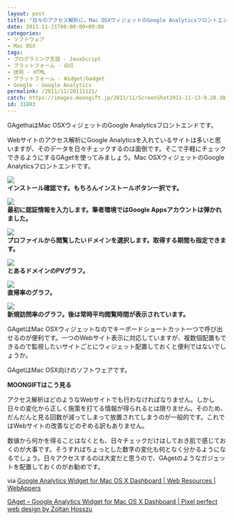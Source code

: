 ```yaml
---
layout: post
title: "日々のアクセス解析に。Mac OSXウィジェットのGoogle Analyticsフロントエンド「GAget」"
date: 2011-11-21T06:00:00+09:00
categories:
- ソフトウェア
- Mac OSX
tags: 
- プログラミング言語 - JavaScript
- プラットフォーム - GUI
- 技術 - HTML
- プラットフォーム - Widget/Gadget
- Google - Google Analytics
permalink: /2011/11/20111121/
catch: https://images.moongift.jp/2011/11/ScreenShot2011-11-13-9.28.30_thumb.png
id: 31883
---
```

GAgethaはMac OSXウィジェットのGoogle Analyticsフロントエンドです。

  

Webサイトのアクセス解析にGoogle Analyticsを入れているサイトは多いと思いますが、そのデータを日々チェックするのは面倒です。そこで手軽にチェックできるようにするGAgetを使ってみましょう。Mac OSXウィジェットのGoogle Analyticsフロントエンドです。

  

[![](https://images.moongift.jp/2011/11/ScreenShot2011-11-13-9.27.24_thumb.png)](https://images.moongift.jp/2011/11/8f97364b1137b2acb3482a0363023548.png)  
**インストール確認です。もちろんインストールボタン一択です。**

  

[![](https://images.moongift.jp/2011/11/ScreenShot2011-11-13-9.27.32_thumb.png)](https://images.moongift.jp/2011/11/804a4f51811a85823fb5cdb2c32d63ff.png)  
**最初に認証情報を入力します。筆者環境ではGoogle Appsアカウントは弾かれました。**

  

[![](https://images.moongift.jp/2011/11/ScreenShot2011-11-13-9.28.06_thumb.png)](https://images.moongift.jp/2011/11/010aa4c63af082924d71d3657efe0f5e.png)  
**プロファイルから閲覧したいドメインを選択します。取得する期間も指定できます。**

  

[![](https://images.moongift.jp/2011/11/ScreenShot2011-11-13-9.28.30_thumb.png)](https://images.moongift.jp/2011/11/8ba3fa1cac93500249748db6d4231088.png)  
**とあるドメインのPVグラフ。**

  

[![](https://images.moongift.jp/2011/11/ScreenShot2011-11-13-9.28.38_thumb.png)](https://images.moongift.jp/2011/11/7c06a212f8ab6784736c3d640c431f05.png)  
**直帰率のグラフ。**

  

[![](https://images.moongift.jp/2011/11/ScreenShot2011-11-13-9.28.42_thumb.png)](https://images.moongift.jp/2011/11/90d44e5fd544c7bd86e102dffe82efd2.png)  
**新規訪問率のグラフ。後は常時平均閲覧時間が表示されています。**

  

GAgetはMac OSXウィジェットなのでキーボードショートカット一つで呼び出せるのが便利です。一つのWebサイト表示に対応していますが、複数個配置もできるので監視したいサイトごとにウィジェット配置しておくと便利ではないでしょうか。

  
<!--more-->  

GAgetはMac OSX向けのソフトウェアです。

  
  
  

**MOONGIFTはこう見る**

  

アクセス解析はどのようなWebサイトでも行わなければなりません。しかし日々の変化から正しく施策を打てる情報が得られるとは限りません。そのため、だんだんと見る回数が減ってしまって放置されてしまうのが一般的です。これではWebサイトの改善などのぞめる訳もありません。

  

数値から何かを得ることはなくとも、日々チェックだけはしておき肌で感じておくのが大事です。そうすればちょっとした数字の変化も何となく分かるようになるでしょう。日々アクセスするのは大変だと思うので、GAgetのようなガジェットを配置しておくのがお勧めです。

  

via [Google Analytics Widget for Mac OS X Dashboard | Web Resources | WebAppers](http://www.webappers.com/2011/11/08/google-analytics-widget-for-mac-os-x-dashboard/)

  

[GAget – Google Analytics Widget for Mac OS X Dashboard | Pixel perfect web design by Zoltan Hosszu](http://www.zoltanhosszu.com/gaget/)

